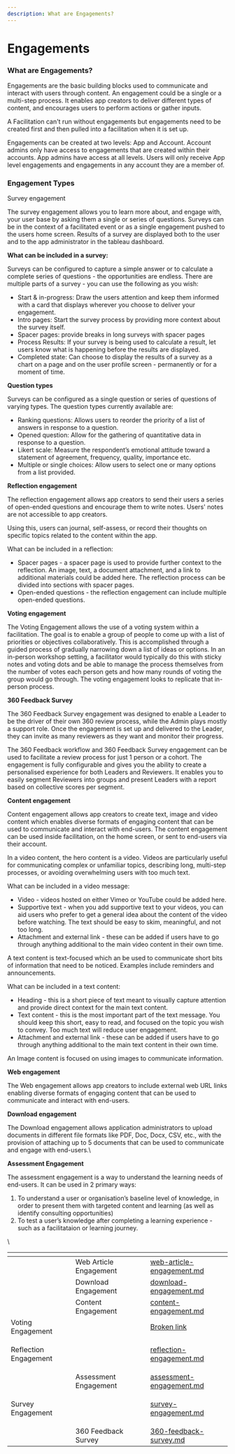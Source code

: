```yaml
---
description: What are Engagements?
---
```


# Engagements

### What are Engagements?&#x20;

Engagements are the basic building blocks used to communicate and interact with users through content. An engagement could be a single or a multi-step process. It enables app creators to deliver different types of content, and encourages users to perform actions or gather inputs.

A Facilitation can't run without engagements but engagements need to be created first and then pulled into a facilitation when it is set up.

Engagements can be created at two levels: App and Account. Account admins only have access to engagements that are created within their accounts. App admins have access at all levels. Users will only receive App level engagements and engagements in any account they are a member of.

### Engagement Types

Survey engagement

The survey engagement allows you to learn more about, and engage with, your user base by asking them a single or series of questions. Surveys can be in the context of a facilitated event or as a single engagement pushed to the users home screen. Results of a survey are displayed both to the user and to the app administrator in the tableau dashboard.&#x20;



**What can be included in a survey:**

Surveys can be configured to capture a simple answer or to calculate a complete series of questions - the opportunities are endless. There are multiple parts of a survey - you can use the following as you wish:

* Start & in-progress: Draw the users attention and keep them informed with a card that displays wherever you choose to deliver your engagement.&#x20;
* Intro pages: Start the survey process by providing more context about the survey itself.&#x20;
* Spacer pages: provide breaks in long surveys with spacer pages
* Process Results: If your survey is being used to calculate a result, let users know what is happening before the results are displayed.&#x20;
* Completed state: Can choose to display the results of a survey as a chart on a page and on the user profile screen - permanently or for a moment of time.&#x20;



**Question types**

Surveys can be configured as a single question or series of questions of varying types. The question types currently available are:

* Ranking questions: Allows users to reorder the priority of a list of answers in response to a question.
* Opened question: Allow for the gathering of quantitative data in response to a question.
* Likert scale: Measure the respondent’s emotional attitude toward a statement of agreement, frequency, quality, importance etc.&#x20;
* Multiple or single choices: Allow users to select one or many options from a list provided.



**Reflection engagement**

The reflection engagement allows app creators to send their users a series of open-ended questions and encourage them to write notes. Users' notes are not accessible to app creators.

Using this, users can journal, self-assess, or record their thoughts on specific topics related to the content within the app.



What can be included in a reflection:

* Spacer pages  - a spacer page is used to provide further context to the reflection. ​An image, text, a document attachment, and a link to additional materials could be added here. The reflection process can be divided into sections with spacer pages.
* Open-ended questions - the reflection engagement can include multiple open-ended questions.



**Voting engagement**

The Voting Engagement allows the use of a voting system within a facilitation. The goal is to enable a group of people to come up with a list of priorities or objectives collaboratively. This is accomplished through a guided process of gradually narrowing down a list of ideas or options. In an in-person workshop setting, a facilitator would typically do this with sticky notes and voting dots and be able to manage the process themselves from the number of votes each person gets and how many rounds of voting the group would go through. The voting engagement looks to replicate that in-person process.&#x20;



**360 Feedback Survey**

The 360 Feedback Survey engagement was designed to enable a Leader to be the driver of their own 360 review process, while the Admin plays mostly a support role. Once the engagement is set up and delivered to the Leader, they can invite as many reviewers as they want and monitor their progress.

The 360 Feedback workflow and 360 Feedback Survey engagement can be used to facilitate a review process for just 1 person or a cohort. The engagement is fully configurable and gives you the ability to create a personalised experience for both Leaders and Reviewers. It enables you to easily segment Reviewers into groups and present Leaders with a report based on collective scores per segment.



**Content engagement**

Content engagement allows app creators to create text, image and video content which enables diverse formats of engaging content that can be used to communicate and interact with end-users. The content engagement can be used inside facilitation, on the home screen, or sent to end-users via their account.



In a video content, the hero content is a video. Videos are particularly useful for communicating complex or unfamiliar topics, describing long, multi-step processes, or avoiding overwhelming users with too much text.



What can be included in a video message:

* Video - videos hosted on either Vimeo or YouTube could be added here.
* Supportive text - when you add supportive text to your videos, you can aid users who prefer to get a general idea about the content of the video before watching. The text should be easy to skim, meaningful, and not too long.
* Attachment and external link - these can be added if users have to go through anything additional to the main video content in their own time.



A text content is text-focused which an be used to communicate short bits of information that need to be noticed. Examples include reminders and announcements.

What can be included in a text content:

* Heading - this is a short piece of text meant to visually capture attention and provide direct context for the main text content.
* Text content - this is the most important part of the text message. You should keep this short, easy to read, and focused on the topic you wish to convey. Too much text will reduce user engagement.
* Attachment and external link - these can be added if users have to go through anything additional to the main text content in their own time.

An Image content is focused on using images to communicate information.



**Web engagement**

The Web engagement allows app creators to include external web URL links enabling diverse formats of engaging content that can be used to communicate and interact with end-users.



**Download engagement**

The Download engagement allows application administrators to upload documents in different file formats like PDF, Doc, Docx, CSV, etc., with the provision of attaching up to 5 documents that can be used to communicate and engage with end-users.\


**Assessment Engagement**

The assessment engagement is a way to understand the learning needs of end-users. It can be used in 2 primary ways:

1. To understand a user or organisation’s baseline level of knowledge, in order to present them with targeted content and learning (as well as identify consulting opportunities)
2. To test a user’s knowledge after completing a learning experience - such as a facilitataion or learning journey.

\


<table data-view="cards"><thead><tr><th></th><th></th><th></th><th data-hidden data-card-target data-type="content-ref"></th></tr></thead><tbody><tr><td></td><td>Web Article Engagement</td><td></td><td><a href="web-article-engagement.md">web-article-engagement.md</a></td></tr><tr><td></td><td>Download Engagement</td><td></td><td><a href="download-engagement.md">download-engagement.md</a></td></tr><tr><td></td><td>Content Engagement</td><td></td><td><a href="content-engagement.md">content-engagement.md</a></td></tr><tr><td>Voting Engagement</td><td></td><td></td><td><a href="broken-reference">Broken link</a></td></tr><tr><td><p></p><p>Reflection Engagement </p></td><td></td><td></td><td><a href="reflection-engagement.md">reflection-engagement.md</a></td></tr><tr><td></td><td>Assessment Engagement </td><td></td><td><a href="assessment-engagement.md">assessment-engagement.md</a></td></tr><tr><td><p></p><p>Survey Engagement </p></td><td></td><td></td><td><a href="survey-engagement.md">survey-engagement.md</a></td></tr><tr><td></td><td>360 Feedback Survey</td><td></td><td><a href="360-feedback-survey.md">360-feedback-survey.md</a></td></tr></tbody></table>
